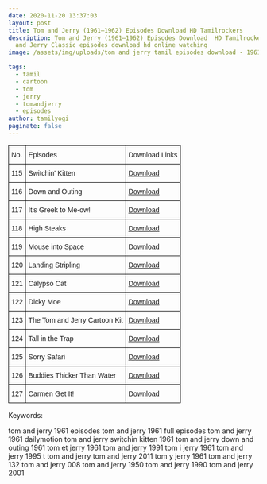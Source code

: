 ```yaml
---
date: 2020-11-20 13:37:03
layout: post
title: Tom and Jerry (1961–1962) Episodes Download HD Tamilrockers
description: Tom and Jerry (1961–1962) Episodes Download  HD Tamilrockers Tom
  and Jerry Classic episodes download hd online watching
image: /assets/img/uploads/tom and jerry tamil episodes download - 1961.png

tags:
  - tamil
  - cartoon
  - tom
  - jerry
  - tomandjerry
  - episodes
author: tamilyogi
paginate: false
---
```

<style type="text/css">
.tg  {border-collapse:collapse;border-spacing:0;}
.tg td{border-color:black;border-style:solid;border-width:1px;font-family:Arial, sans-serif;font-size:14px;
  overflow:hidden;padding:10px 5px;word-break:normal;}
.tg th{border-color:black;border-style:solid;border-width:1px;font-family:Arial, sans-serif;font-size:14px;
  font-weight:normal;overflow:hidden;padding:10px 5px;word-break:normal;}
.tg .tg-0lax{text-align:left;vertical-align:top}
</style>

<table class="tg">
<thead>
  <tr>
    <th class="tg-0lax">No.</th>
    <th class="tg-0lax">Episodes</th>
    <th class="tg-0lax">Download Links</th>
  </tr>
</thead>
<tbody>
  <tr>
    <td class="tg-0lax">115</td>
    <td class="tg-0lax">Switchin' Kitten</td>
    <td class="tg-0lax"><a href="https://archive.org/download/126BuddiesThickerThanWater1962/115%20%20%20Switchin%27%20Kitten%20%5B1961%5D.mkv" rel="noopener noreferrer" target="_blank">Download</a></td>
  </tr>
  <tr>
    <td class="tg-0lax">116 </td>
    <td class="tg-0lax">Down and Outing </td>
    <td class="tg-0lax"><a href="https://archive.org/download/126BuddiesThickerThanWater1962/116%20%20%20Down%20and%20Outing%20%5B1961%5D.mkv" rel="noopener noreferrer" target="_blank">Download</a></td>
  </tr>
  <tr>
    <td class="tg-0lax">117 </td>
    <td class="tg-0lax">It's Greek to Me-ow! </td>
    <td class="tg-0lax"><a href="https://archive.org/download/126BuddiesThickerThanWater1962/117%20%20%20It%27s%20Greek%20to%20Me%20ow%20%5B1961%5D.mkv" rel="noopener noreferrer" target="_blank">Download</a></td>
  </tr>
  <tr>
    <td class="tg-0lax">118 </td>
    <td class="tg-0lax">High Steaks </td>
    <td class="tg-0lax"><a href="https://archive.org/download/126BuddiesThickerThanWater1962/118%20%20%20High%20Steaks%20%5B1962%5D.mkv" rel="noopener noreferrer" target="_blank">Download</a></td>
  </tr>
  <tr>
    <td class="tg-0lax">119 </td>
    <td class="tg-0lax">Mouse into Space </td>
    <td class="tg-0lax"><a href="https://archive.org/download/126BuddiesThickerThanWater1962/119%20%20%20Mouse%20Into%20Space%20%5B1962%5D.mkv" rel="noopener noreferrer" target="_blank">Download</a></td>
  </tr>
  <tr>
    <td class="tg-0lax">120 </td>
    <td class="tg-0lax">Landing Stripling </td>
    <td class="tg-0lax"><a href="https://archive.org/download/126BuddiesThickerThanWater1962/120%20%20%20Landing%20Stripling%20%5B1962%5D.mkv" rel="noopener noreferrer" target="_blank">Download</a></td>
  </tr>
  <tr>
    <td class="tg-0lax">121 </td>
    <td class="tg-0lax">Calypso Cat </td>
    <td class="tg-0lax"><a href="https://archive.org/download/126BuddiesThickerThanWater1962/121%20%20%20Calypso%20Cat%20%5B1962%5D.mkv" rel="noopener noreferrer" target="_blank">Download</a></td>
  </tr>
  <tr>
    <td class="tg-0lax">122 </td>
    <td class="tg-0lax">Dicky Moe </td>
    <td class="tg-0lax"><a href="https://archive.org/download/126BuddiesThickerThanWater1962/122%20%20%20Dicky%20Moe%20%5B1962%5D.mkv" rel="noopener noreferrer" target="_blank">Download</a></td>
  </tr>
  <tr>
    <td class="tg-0lax">123 </td>
    <td class="tg-0lax">The Tom and Jerry Cartoon Kit </td>
    <td class="tg-0lax"><a href="https://archive.org/download/126BuddiesThickerThanWater1962/123%20%20%20The%20Tom%20and%20Jerry%20Cartoon%20Kit%20%5B1962%5D.mkv" rel="noopener noreferrer" target="_blank">Download</a></td>
  </tr>
  <tr>
    <td class="tg-0lax">124 </td>
    <td class="tg-0lax">Tall in the Trap </td>
    <td class="tg-0lax"><a href="https://archive.org/download/126BuddiesThickerThanWater1962/124%20%20%20Tall%20in%20the%20Trap%20%5B1962%5D.mkv" rel="noopener noreferrer" target="_blank">Download</a></td>
  </tr>
  <tr>
    <td class="tg-0lax">125 </td>
    <td class="tg-0lax">Sorry Safari </td>
    <td class="tg-0lax"><a href="https://archive.org/download/126BuddiesThickerThanWater1962/125%20%20%20Sorry%20Safari%20%5B1962%5D.mkv" rel="noopener noreferrer" target="_blank">Download</a></td>
  </tr>
  <tr>
    <td class="tg-0lax">126 </td>
    <td class="tg-0lax">Buddies Thicker Than Water </td>
    <td class="tg-0lax"><a href="https://archive.org/download/126BuddiesThickerThanWater1962/126%20%20%20Buddies%20Thicker%20Than%20Water%20%5B1962%5D.mkv" rel="noopener noreferrer" target="_blank">Download</a></td>
  </tr>
  <tr>
    <td class="tg-0lax">127 </td>
    <td class="tg-0lax">Carmen Get It! </td>
    <td class="tg-0lax"><a href="https://archive.org/download/126BuddiesThickerThanWater1962/127%20%20%20Carmen%20Get%20It%21%20%5B1962%5D.mkv" rel="noopener noreferrer" target="_blank">Download</a></td>
  </tr>
</tbody>
</table>

Keywords:

tom and jerry 1961 episodes
tom and jerry 1961 full episodes
tom and jerry 1961 dailymotion
tom and jerry switchin kitten 1961
tom and jerry down and outing 1961
tom et jerry 1961
tom and jerry 1991
tom i jerry 1961
tom and jerry 1995
t tom and jerry
tom and jerry 2011
tom y jerry 1961
tom and jerry 132
tom and jerry 008
tom and jerry 1950
tom and jerry 1990
tom and jerry 2001